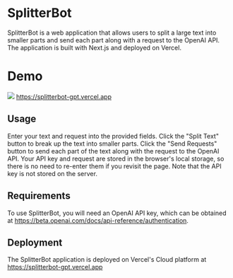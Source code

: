# SplitterBot
SplitterBot is a web application that allows users to split a large text into smaller parts and send each part along with a request to the OpenAI API. The application is built with Next.js and deployed on Vercel.

# Demo
![](https://github.com/bhaskatripathi/SplitterbotGPT/blob/main/splitterbotGPT.gif)
https://splitterbot-gpt.vercel.app

## Usage
Enter your text and request into the provided fields.
Click the "Split Text" button to break up the text into smaller parts.
Click the "Send Requests" button to send each part of the text along with the request to the OpenAI API.
Your API key and request are stored in the browser's local storage, so there is no need to re-enter them if you revisit the page. Note that the API key is not stored on the server.

## Requirements
To use SplitterBot, you will need an OpenAI API key, which can be obtained at https://beta.openai.com/docs/api-reference/authentication.

## Deployment
The SplitterBot application is deployed on Vercel's Cloud platform at https://splitterbot-gpt.vercel.app

